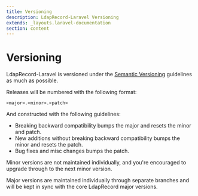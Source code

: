 ```yaml
---
title: Versioning
description: LdapRecord-Laravel Versioning
extends: _layouts.laravel-documentation
section: content
---
```


# Versioning

LdapRecord-Laravel is versioned under the [Semantic Versioning](http://semver.org/) guidelines as much as possible.

Releases will be numbered with the following format:

`<major>.<minor>.<patch>`

And constructed with the following guidelines:

* Breaking backward compatibility bumps the major and resets the minor and patch.
* New additions without breaking backward compatibility bumps the minor and resets the patch.
* Bug fixes and misc changes bumps the patch.

Minor versions are not maintained individually, and you're encouraged to upgrade through to the next minor version.

Major versions are maintained individually through separate branches and will be kept in sync with
the core LdapRecord major versions.
